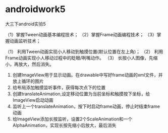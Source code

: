 # androidwork5
大三下android实验5

（1）掌握Tween动画基本编程技术；
（2）掌握Frame动画编程技术；
（3）掌握动画监听技术；


（1）	利用Tween动画实现小人移动到触摸位置(默认位置在左上角)；
（2）	利用Frame动画实现小人移动过程中的眨眼/咧嘴动作。
（3）	长按小人图像，先缩小，再放大，然后消失。
 
              


1.	创建ImageView用于显示动画。在drawable中写好frame动画的xml文件，并放上循环的图片
2.	给布局添加触摸监听事件，获得每次点下的位置
3.	创建translateAnimation,设定移动位置为当前坐标和触摸按下坐标，给ImageView启动动画
4.	监听上一个translateAnimation，按下时启动frame动画，停止时结束frame动画
5.	给ImageView添加长按监听，设置2个ScaleAnimation和一个AlphaAnimation，实现长按先缩小后放大，最后消失
